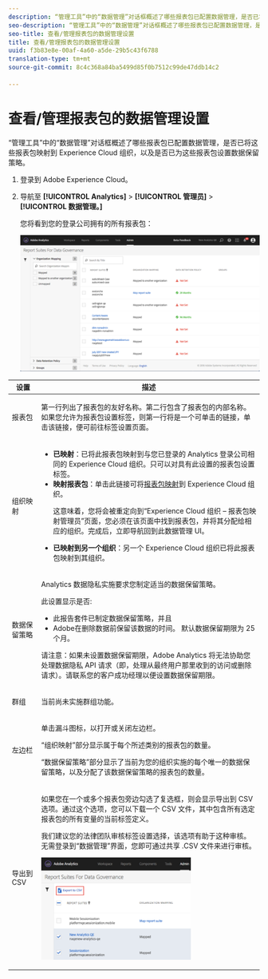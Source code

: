 ```yaml
---
description: “管理工具”中的“数据管理”对话框概述了哪些报表包已配置数据管理，是否已将这些报表包映射到 Experience Cloud 组织，以及是否已为这些报表包设置数据保留策略。
seo-description: “管理工具”中的“数据管理”对话框概述了哪些报表包已配置数据管理，是否已将这些报表包映射到 Experience Cloud 组织，以及是否已为这些报表包设置数据保留策略。
seo-title: 查看/管理报表包的数据管理设置
title: 查看/管理报表包的数据管理设置
uuid: f3b83e8e-00af-4a60-a5de-29b5c43f6788
translation-type: tm+mt
source-git-commit: 8c4c368a84ba5499d85f0b7512c99de47ddb14c2

---
```



# 查看/管理报表包的数据管理设置

“管理工具”中的“数据管理”对话框概述了哪些报表包已配置数据管理，是否已将这些报表包映射到 Experience Cloud 组织，以及是否已为这些报表包设置数据保留策略。

1. 登录到 Adobe Experience Cloud。
1. 导航至 **[!UICONTROL Analytics]** &gt; **[!UICONTROL 管理员]** &gt; **[!UICONTROL 数据管理。]**

   您将看到您的登录公司拥有的所有报表包：

   ![](assets/privacy_setup_an.png)

<table id="table_448292730FF0475E9DCB731882F9A29B"> 
 <thead> 
  <tr> 
   <th colname="col1" class="entry"> 设置 </th> 
   <th colname="col2" class="entry"> 描述 </th> 
  </tr> 
 </thead>
 <tbody> 
  <tr> 
   <td colname="col1"> <p>报表包 </p> </td> 
   <td colname="col2"> <p>第一行列出了报表包的友好名称。第二行包含了报表包的内部名称。如果您允许为报表包设置标签，则第一行将是一个可单击的链接，单击该链接，便可前往标签设置页面。 </p> </td> 
  </tr> 
  <tr> 
   <td colname="col1"> <p>组织映射 </p> </td> 
   <td colname="col2"> 
    <ul id="ul_EF8F613B0C5E42D19DB60BD0C89C114B"> 
     <li id="li_B35EE88555F547EFBF55ADE9D0C9EC3B"><b>已映射</b>：已将此报表包映射到与您已登录的 Analytics 登录公司相同的 Experience Cloud 组织。只可以对具有此设置的报表包设置标签。 </li> 
     <li id="li_4E800BF80CFF477BAA091EF272D9071C"><b>映射报表包</b>：单击此链接可将<a href="https://marketing.adobe.com/resources/help/en_US/mcloud/report-suite-mapping.html">报表包映射</a>到 Experience Cloud 组织。 <p>这意味着，您将会被重定向到“Experience Cloud 组织 – 报表包映射管理员”页面，您必须在该页面中找到报表包，并将其分配给相应的组织。完成后，立即导航回到此数据管理 UI。 </p> </li> 
     <li id="li_FF825A65D089487BBF5FCB0D74D41CD7"><b>已映射到另一个组织</b>：另一个 Experience Cloud 组织已将此报表包映射到其组织。 </li> 
    </ul> </td> 
  </tr> 
  <tr> 
   <td colname="col1"> <p>数据保留策略 </p> </td> 
   <td colname="col2"> <p>Analytics 数据隐私实施要求您制定适当的数据保留策略。 </p> <p>此设置显示是否: </p> 
    <ul> 
     <li>此报告套件已制定数据保留策略，并且 </li> 
     <li>Adobe在删除数据前保留该数据的时间。 默认数据保留期限为 25 个月。 </li> 
    </ul> <p>请注意：如果未设置数据保留期限，Adobe Analytics 将无法协助您处理数据隐私 API 请求（即，处理从最终用户那里收到的访问或删除请求）。请联系您的客户成功经理以便设置数据保留期限。 </p> </td> 
  </tr> 
  <tr> 
   <td colname="col1"> <p>群组 </p> </td> 
   <td colname="col2"> <p>当前尚未实施群组功能。 </p> </td> 
  </tr> 
  <tr> 
   <td colname="col1"> <p>左边栏 </p> </td> 
   <td colname="col2"> <p>单击漏斗图标，以打开或关闭左边栏。 </p> <p>“组织映射”部分显示属于每个所述类别的报表包的数量。 </p> <p>“数据保留策略”部分显示了当前为您的组织实施的每个唯一的数据保留策略，以及分配了该数据保留策略的报表包的数量。 </p> </td> 
  </tr> 
  <tr> 
   <td colname="col1"> <p>导出到 CSV </p> </td> 
   <td colname="col2"> <p>如果您在一个或多个报表包旁边勾选了复选框，则会显示<span class="uicontrol">导出到 CSV</span> 选项。通过这个选项，您可以下载一个 CSV 文件，其中包含所有选定报表包的所有变量的当前标签定义。 </p> <p>我们建议您的法律团队审核标签设置选择，该选项有助于这种审核。无需登录到“数据管理”界面，您即可通过共享 .CSV 文件来进行审核。 </p> <p><img placement="break"  src="assets/export_csv.png" width="300px" id="image_5FE821B2D07B402D8E0F6FE53D6FC52E" /> </p> </td> 
  </tr> 
 </tbody> 
</table>

